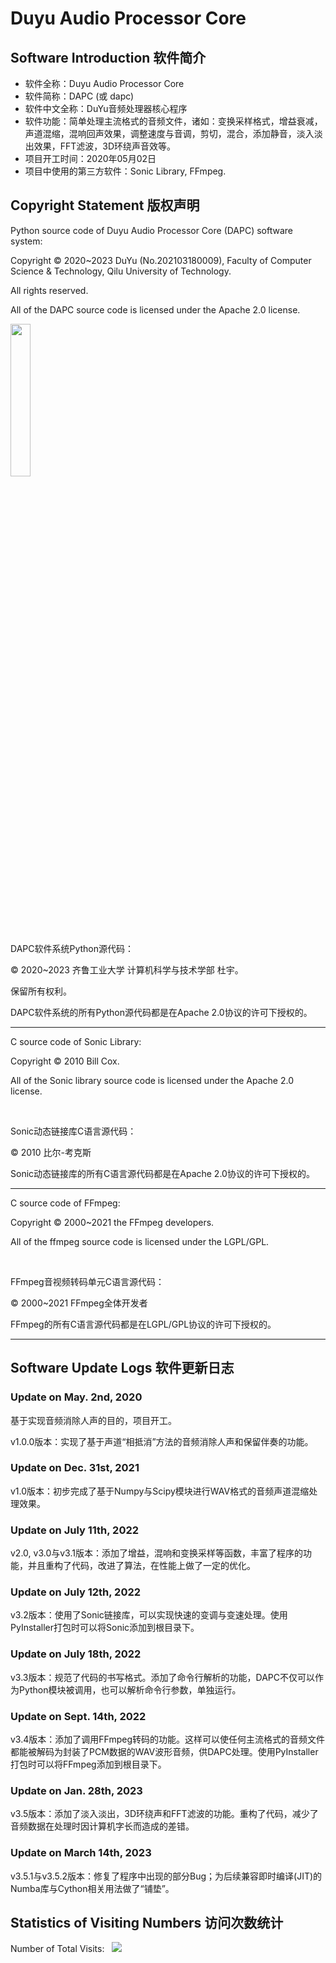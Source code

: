 # Duyu Audio Processor Core

## Software Introduction  软件简介

- 软件全称：Duyu Audio Processor Core
- 软件简称：DAPC (或 dapc)
- 软件中文全称：DuYu音频处理器核心程序
- 软件功能：简单处理主流格式的音频文件，诸如：变换采样格式，增益衰减，声道混缩，混响回声效果，调整速度与音调，剪切，混合，添加静音，淡入淡出效果，FFT滤波，3D环绕声音效等。
- 项目开工时间：2020年05月02日
- 项目中使用的第三方软件：Sonic Library, FFmpeg.

## Copyright Statement  版权声明

Python source code of Duyu Audio Processor Core (DAPC) software system:

Copyright &copy; 2020~2023 DuYu (No.202103180009), Faculty of Computer Science & Technology, Qilu University of Technology.
            

All rights reserved.

All of the DAPC source code is licensed under the Apache 2.0 license.

<img src="https://github.com/duyu09/Audio-Processing-Website/assets/92843163/b1ba666d-840c-4365-8975-65a33b8d7517" style="width:25%">

DAPC软件系统Python源代码：

&copy; 2020~2023 齐鲁工业大学 计算机科学与技术学部 杜宇。 

保留所有权利。

DAPC软件系统的所有Python源代码都是在Apache 2.0协议的许可下授权的。

----

C source code of Sonic Library:

Copyright &copy; 2010 Bill Cox.

All of the Sonic library source code is licensed under the Apache 2.0 license.

<br>

Sonic动态链接库C语言源代码：

&copy; 2010 比尔-考克斯

Sonic动态链接库的所有C语言源代码都是在Apache 2.0协议的许可下授权的。

----

C source code of FFmpeg:

Copyright &copy; 2000~2021 the FFmpeg developers.

All of the ffmpeg source code is licensed under the LGPL/GPL.

<br>

FFmpeg音视频转码单元C语言源代码：

&copy; 2000~2021 FFmpeg全体开发者

FFmpeg的所有C语言源代码都是在LGPL/GPL协议的许可下授权的。

----

## Software Update Logs  软件更新日志

### Update on May. 2nd, 2020

基于实现音频消除人声的目的，项目开工。

v1.0.0版本：实现了基于声道“相抵消”方法的音频消除人声和保留伴奏的功能。

### Update on Dec. 31st, 2021

v1.0版本：初步完成了基于Numpy与Scipy模块进行WAV格式的音频声道混缩处理效果。

### Update on July 11th, 2022

v2.0, v3.0与v3.1版本：添加了增益，混响和变换采样等函数，丰富了程序的功能，并且重构了代码，改进了算法，在性能上做了一定的优化。

### Update on July 12th, 2022

v3.2版本：使用了Sonic链接库，可以实现快速的变调与变速处理。使用PyInstaller打包时可以将Sonic添加到根目录下。

### Update on July 18th, 2022

v3.3版本：规范了代码的书写格式。添加了命令行解析的功能，DAPC不仅可以作为Python模块被调用，也可以解析命令行参数，单独运行。

### Update on Sept. 14th, 2022

v3.4版本：添加了调用FFmpeg转码的功能。这样可以使任何主流格式的音频文件都能被解码为封装了PCM数据的WAV波形音频，供DAPC处理。使用PyInstaller打包时可以将FFmpeg添加到根目录下。

### Update on Jan. 28th, 2023

v3.5版本：添加了淡入淡出，3D环绕声和FFT滤波的功能。重构了代码，减少了音频数据在处理时因计算机字长而造成的差错。

### Update on March 14th, 2023

v3.5.1与v3.5.2版本：修复了程序中出现的部分Bug；为后续兼容即时编译(JIT)的Numba库与Cython相关用法做了“铺垫”。

## Statistics of Visiting Numbers  访问次数统计
<div>Number of Total Visits: &nbsp; <img src="https://visitor-badge.glitch.me/badge?page_id=Duyu09_NEW_Audio-Management_Core" /></div> 

